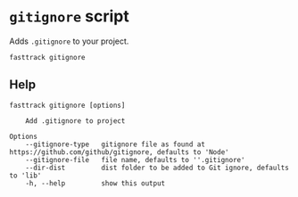 # `gitignore` script

Adds `.gitignore` to your project.

```shell
fasttrack gitignore
```

## Help

```
fasttrack gitignore [options]

    Add .gitignore to project

Options
    --gitignore-type   gitignore file as found at https://github.com/github/gitignore, defaults to 'Node'
    --gitignore-file   file name, defaults to ''.gitignore'
    --dir-dist         dist folder to be added to Git ignore, defaults to 'lib'
    -h, --help         show this output
```
